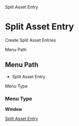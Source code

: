 
Split Asset Entry
# Split Asset Entry


Create Split Asset Entries

Menu Path
## Menu Path



- Split Asset Entry

Menu Type
### Menu Type

**Window**


[Split Asset Entry](functional-guide/window/window-split-asset-entry.md)